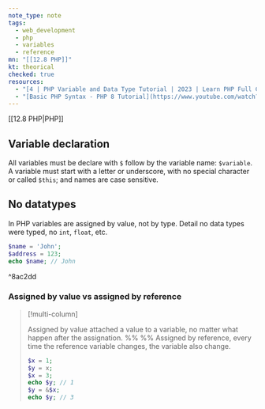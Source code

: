 ```yaml
---
note_type: note
tags:
  - web_development
  - php
  - variables
  - reference
mn: "[[12.8 PHP]]"
kt: theorical
checked: true
resources:
  - "[4 | PHP Variable and Data Type Tutorial | 2023 | Learn PHP Full Course for Beginners](https://www.youtube.com/watch?v=FLs6rAVQWs0&list=PL0eyrZgxdwhwwQQZA79OzYwl5ewA7HQih&index=4&ab_channel=DaniKrossing)"
  - "[Basic PHP Syntax - PHP 8 Tutorial](https://www.youtube.com/watch?v=HrtS-FkPBqk&list=PLr3d3QYzkw2xabQRUpcZ_IBk9W50M9pe-&index=4&ab_channel=ProgramWithGio)"
---
```

[[12.8 PHP|PHP]]
## Variable declaration
All variables must be declare with `$` follow by the variable name: `$variable`. A variable must start with a letter or underscore, with no special character or called `$this`; and names are case sensitive.
## No datatypes
In PHP variables are assigned by value, not by type. Detail no data types were typed, no `int`, `float`, etc. 

```PHP
$name = 'John';
$address = 123;
echo $name; // John
```

^8ac2dd

### Assigned by value vs assigned by reference
>[!multi-column]
>
>Assigned by value attached a value to a variable, no matter what happen after the assignation.
>%% %%
>Assigned by reference, every time the reference variable changes, the variable also change. 
>
>```PHP
>$x = 1;
>$y = x;
>$x = 3;
>echo $y; // 1
>$y = &$x;
>echo $y; // 3



